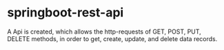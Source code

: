 # springboot-rest-api
A Api is created, which allows the http-requests of GET, POST, PUT, DELETE methods, in order to get, create, update, and delete data records.
